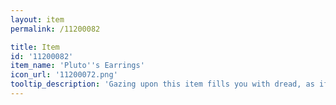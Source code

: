 ```yaml
---
layout: item
permalink: /11200082

title: Item
id: '11200082'
item_name: 'Pluto''s Earrings'
icon_url: '11200072.png'
tooltip_description: 'Gazing upon this item fills you with dread, as if your very soul is standing judgement.'
---
```

